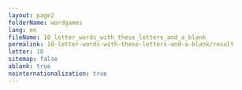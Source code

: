```yaml
---
layout: page2
folderName: wordgames
lang: en
fileName: 10_letter_words_with_these_letters_and_a_blank
permalink: 10-letter-words-with-these-letters-and-a-blank/result
letter: 10
sitemap: false
ablank: true
nointernationalization: true
---
```

